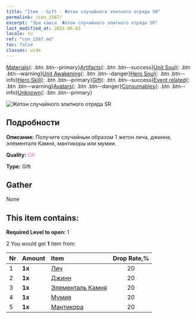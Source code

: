 ```yaml
---
title: "Item - Gift - Жетон случайного элитного отряда SR"
permalink: /con_1587/
excerpt: "Эра хаоса  Жетон случайного элитного отряда SR"
last_modified_at: 2021-06-03
locale: ru
ref: "con_1587.md"
toc: false
classes: wide
---
```

 [Materials](/ItemsRU/){: .btn .btn--primary}[Artifacts](/ItemsRU/Artifacts/){: .btn .btn--success}[Unit Soul](/ItemsRU/UnitSoul/){: .btn .btn--warning}[Unit Awakening](/ItemsRU/UnitAwakening/){: .btn .btn--danger}[Hero Soul](/ItemsRU/HeroSoul/){: .btn .btn--info}[Hero Skill](/ItemsRU/HeroSkill/){: .btn .btn--primary}[Gift](/ItemsRU/Gift/){: .btn .btn--success}[Event related](/ItemsRU/Events/){: .btn .btn--warning}[Avatars](/ItemsRU/Avatars/){: .btn .btn--danger}[Consumables](/ItemsRU/Consumables/){: .btn .btn--info}[Unknown](/ItemsRU/Unknown/){: .btn .btn--primary}

 ![Жетон случайного элитного отряда SR](/images/t/i_907182.png)

## Подробности
 **Описание:** Получите случайным образом 1 жетон лича, джинна, элементаля Камня, мантикоры или мумии.

 **Quality:** <span style="color: #DA70D6">OK</span>

 **Type:** Gift

## Gather

  None

## This item contains:

 **Required Level to open:** 1

 2 You would get **1** item  from:

  | Nr | Amount |     Item    | Drop Rate,% |
  |:---|:-------|:------------|:---------:|
  | 1 |  **1x** | [Лич](/ItemsRU/unt_212/) | 20 | 
  | 2 |  **1x** | [Джинн](/ItemsRU/unt_239/) | 20 | 
  | 3 |  **1x** | [Элементаль Камня](/ItemsRU/unt_266/) | 20 | 
  | 4 |  **1x** | [Мумия](/ItemsRU/unt_215/) | 20 | 
  | 5 |  **1x** | [Мантикора](/ItemsRU/unt_249/) | 20 | 
